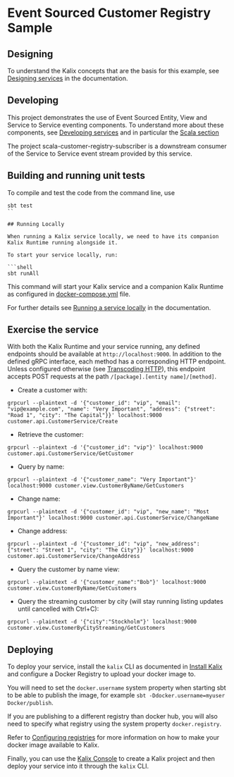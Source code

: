 # Event Sourced Customer Registry Sample

## Designing

To understand the Kalix concepts that are the basis for this example, see [Designing services](https://docs.kalix.io/developing/development-process-proto.html) in the documentation.

## Developing

This project demonstrates the use of Event Sourced Entity, View and Service to Service eventing components.
To understand more about these components, see [Developing services](https://docs.kalix.io/developing-services/)
and in particular the [Scala section](https://docs.kalix.io/java/)

The project scala-customer-registry-subscriber is a downstream consumer of the Service to Service event stream
provided by this service.

## Building and running unit tests

To compile and test the code from the command line, use

```shell
sbt test
``

## Running Locally

When running a Kalix service locally, we need to have its companion Kalix Runtime running alongside it.

To start your service locally, run:

```shell
sbt runAll
```

This command will start your Kalix service and a companion Kalix Runtime as configured in [docker-compose.yml](./docker-compose.yml) file.

For further details see [Running a service locally](https://docs.kalix.io/developing/running-service-locally.html) in the documentation.

## Exercise the service

With both the Kalix Runtime and your service running, any defined endpoints should be available at `http://localhost:9000`. In addition to the defined gRPC interface, each method has a corresponding HTTP endpoint. Unless configured otherwise (see [Transcoding HTTP](https://docs.kalix.io/java-protobuf/writing-grpc-descriptors-protobuf.html#_transcoding_http)), this endpoint accepts POST requests at the path `/[package].[entity name]/[method]`.

* Create a customer with:

```shell
grpcurl --plaintext -d '{"customer_id": "vip", "email": "vip@example.com", "name": "Very Important", "address": {"street": "Road 1", "city": "The Capital"}}' localhost:9000  customer.api.CustomerService/Create
```

* Retrieve the customer:

```shell
grpcurl --plaintext -d '{"customer_id": "vip"}' localhost:9000  customer.api.CustomerService/GetCustomer
```

* Query by name:

```shell
grpcurl --plaintext -d '{"customer_name": "Very Important"}' localhost:9000 customer.view.CustomerByName/GetCustomers
```

* Change name:

```shell
grpcurl --plaintext -d '{"customer_id": "vip", "new_name": "Most Important"}' localhost:9000 customer.api.CustomerService/ChangeName
```

* Change address:

```shell
grpcurl --plaintext -d '{"customer_id": "vip", "new_address": {"street": "Street 1", "city": "The City"}}' localhost:9000 customer.api.CustomerService/ChangeAddress
```

* Query the customer by name view:

```shell
grpcurl --plaintext -d '{"customer_name":"Bob"}' localhost:9000 customer.view.CustomerByName/GetCustomers
```

* Query the streaming customer by city (will stay running listing updates until cancelled with Ctrl+C):

```shell
grpcurl --plaintext -d '{"city":"Stockholm"}' localhost:9000 customer.view.CustomerByCityStreaming/GetCustomers
```

## Deploying

To deploy your service, install the `kalix` CLI as documented in
[Install Kalix](https://docs.kalix.io/kalix/install-kalix.html)
and configure a Docker Registry to upload your docker image to.

You will need to set the `docker.username` system property when starting sbt to be able to publish the image, for example `sbt -Ddocker.username=myuser Docker/publish`.

If you are publishing to a different registry than docker hub, you will also need to specify what registry using the system property `docker.registry`.

Refer to
[Configuring registries](https://docs.kalix.io/operations/container-registries.html)
for more information on how to make your docker image available to Kalix.

Finally, you can use the [Kalix Console](https://console.kalix.io)
to create a Kalix project and then deploy your service into it through the `kalix` CLI.
